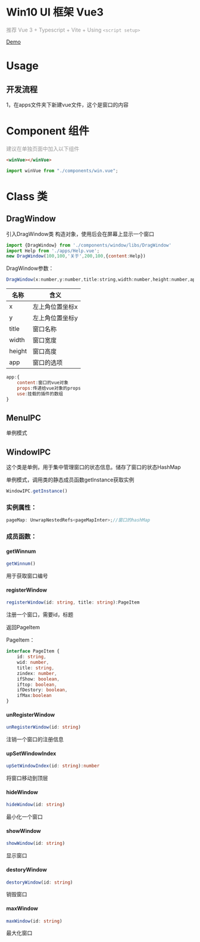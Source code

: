 <!--
 * @Author: zhangweiyuan-Royal
 * @LastEditTime: 2021-08-10 15:38:09
 * @Description: 
 * @FilePath: /myindex/README.md
-->
# Win10 UI 框架 Vue3

<span style="color:#999;text-align:center">推荐 Vue 3 + Typescript + Vite + Using `<script setup>`
</span>

<a href="http://myim.online" target="_blank">Demo</a>
<!-- : [myim.online](http://myim.online) -->

# Usage

## 开发流程

1，在apps文件夹下新建vue文件，这个是窗口的内容


# Component 组件

<span style="color:#999;text-align:center">
建议在单独页面中加入以下组件
</span>

```html
<winVue></winVue>
```
```js
import winVue from "./components/win.vue";
```
    
<!-- ### TaskBar
win10的任务栏
### MenuList
右键的菜单
### Desktop
桌面的图标
### Bluescen
屏幕状态 -->

# Class 类

## DragWindow

引入DragWindow类
构造对象，使用后会在屏幕上显示一个窗口

```js
import {DragWindow} from './components/window/libs/DragWindow'
import Help from './apps/Help.vue';
new DragWindow(100,100,'关于',200,100,{content:Help})

```

DragWindow参数：

```js
DragWindow(x:number,y:number,title:string,width:number,height:number,app:Object)
```

|  名称   | 含义  |
|  ----  | ----  |
| x  | 左上角位置坐标x |
| y  | 左上角位置坐标y |
| title  | 窗口名称 |
| width  | 窗口宽度 |
| height  | 窗口高度 |
| app  | 窗口的选项 |

```js
app:{
    content:窗口的vue对象
    props:传递给vue对象的props
    use:挂载的插件的数组
}
```

## MenuIPC

单例模式

## WindowIPC

这个类是单例，用于集中管理窗口的状态信息。储存了窗口的状态HashMap

单例模式，调用类的静态成员函数getInstance获取实例

```js
WindowIPC.getInstance()
```
### 实例属性：

```ts
pageMap: UnwrapNestedRefs<pageMapInter>;//窗口的hashMap
```
### 成员函数：

#### getWinnum
```ts
getWinnum() 
```
用于获取窗口编号

#### registerWindow
```ts
registerWindow(id: string, title: string):PageItem 
```
注册一个窗口，需要id，标题

返回PageItem

PageItem：
```ts
interface PageItem {
    id: string,
    wid: number,
    title: string,
    zindex: number,
    ifShow: boolean,
    iftop: boolean,
    ifDestory: boolean,
    ifMax:boolean
}
```

#### unRegisterWindow
```ts
unRegisterWindow(id: string) 
```
注销一个窗口的注册信息


#### upSetWindowIndex
```ts
upSetWindowIndex(id: string):number
```
将窗口移动到顶层


#### hideWindow

```ts
hideWindow(id: string)
```
最小化一个窗口

#### showWindow

```ts
showWindow(id: string)
```
显示窗口

#### destoryWindow

```ts
destoryWindow(id: string)
```
销毁窗口

#### maxWindow

```ts
maxWindow(id: string) 
```
最大化窗口